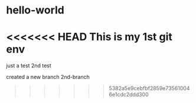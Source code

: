 hello-world
===========
<<<<<<< HEAD
This is my 1st git env
=======
just  a test
2nd test

created a new branch 2nd-branch
>>>>>>> 5382a5e9cebfbf2859e735610046e1cdc2ddd300
